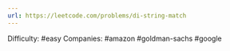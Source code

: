 ```yaml
---
url: https://leetcode.com/problems/di-string-match
---
```


Difficulty: #easy
Companies: #amazon #goldman-sachs #google